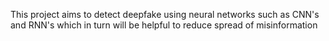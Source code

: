 This project aims to detect deepfake using neural networks such as CNN's and RNN's which in turn will be helpful to reduce spread of misinformation

